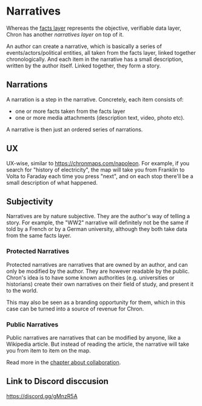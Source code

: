 # Narratives

Whereas the [facts layer](./facts.md) represents the objective, verifiable data layer, Chron has another _narratives layer_ on top of it.

An author can create a narrative, which is basically a series of events/actors/political entities, all taken from the facts layer, linked together chronologically. And each item in the narrative has a small description, written by the author itself. Linked together, they form a story.

## Narrations

A narration is a step in the narrative. Concretely, each item consists of:

- one or more facts taken from the facts layer
- one or more media attachments (description text, video, photo etc).

A narrative is then just an ordered series of narrations.

## UX

UX-wise, similar to https://chronmaps.com/napoleon. For example, if you search for "history of electricity", the map will take you from Franklin to Volta to Faraday each time you press "next", and on each stop there'll be a small description of what happened.

## Subjectivity

Narratives are by nature subjective. They are the author's way of telling a story. For example, the "WW2" narrative will definitely not be the same if told by a French or by a German university, although they both take data from the same facts layer.

### Protected Narratives

Protected narratives are narratives that are owned by an author, and can only be modified by the author. They are however readable by the public. Chron's idea is to have some known authorities (e.g. universities or historians) create their own narratives on their field of study, and present it to the world.

This may also be seen as a branding opportunity for them, which in this case can be turned into a source of revenue for Chron.

### Public Narratives

Public narratives are narratives that can be modified by anyone, like a Wikipedia article. But instead of reading the article, the narrative will take you from item to item on the map.

Read more in the [chapter about collaboration](./collaboration_moderation.md).

## Link to Discord disccusion

https://discord.gg/gMnzR5A
